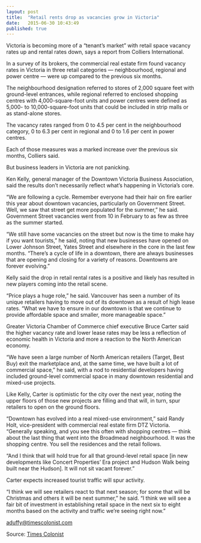 ```yaml
---
layout: post
title:  "Retail rents drop as vacancies grow in Victoria"
date:   2015-06-30 10:43:49
published: true
---
```


Victoria is becoming more of a “tenant’s market” with retail space vacancy rates up and rental rates down, says a report from Colliers International.

In a survey of its brokers, the commercial real estate firm found vacancy rates in Victoria in three retail categories — neighbourhood, regional and power centre — were up compared to the previous six months.

The neighbourhood designation referred to stores of 2,000 square feet with ground-level entrances, while regional referred to enclosed shopping centres with 4,000-square-foot units and power centres were defined as 5,000- to 10,000-square-foot units that could be included in strip malls or as stand-alone stores.

The vacancy rates ranged from 0 to 4.5 per cent in the neighbourhood category, 0 to 6.3 per cent in regional and 0 to 1.6 per cent in power centres.

Each of those measures was a marked increase over the previous six months, Colliers said.

But business leaders in Victoria are not panicking.

Ken Kelly, general manager of the Downtown Victoria Business Association, said the results don’t necessarily reflect what’s happening in Victoria’s core.

“We are following a cycle. Remember everyone had their hair on fire earlier this year about downtown vacancies, particularly on Government Street. Well, we saw that street get more populated for the summer,” he said. Government Street vacancies went from 10 in February to as few as three as the summer started.

“We still have some vacancies on the street but now is the time to make hay if you want tourists,” he said, noting that new businesses have opened on Lower Johnson Street, Yates Street and elsewhere in the core in the last few months. “There’s a cycle of life in a downtown, there are always businesses that are opening and closing for a variety of reasons. Downtowns are forever evolving.”

Kelly said the drop in retail rental rates is a positive and likely has resulted in new players coming into the retail scene.

“Price plays a huge role,” he said. Vancouver has seen a number of its unique retailers having to move out of its downtown as a result of high lease rates. “What we have to ensure in our downtown is that we continue to provide affordable space and smaller, more manageable space.”

Greater Victoria Chamber of Commerce chief executive Bruce Carter said the higher vacancy rate and lower lease rates may be less a reflection of economic health in Victoria and more a reaction to the North American economy.

“We have seen a large number of North American retailers (Target, Best Buy) exit the marketplace and, at the same time, we have built a lot of commercial space,” he said, with a nod to residential developers having included ground-level commercial space in many downtown residential and mixed-use projects.

Like Kelly, Carter is optimistic for the city over the next year, noting the upper floors of those new projects are filling and that will, in turn, spur retailers to open on the ground floors.

“Downtown has evolved into a real mixed-use environment,” said Randy Holt, vice-president with commercial real estate firm DTZ Victoria. “Generally speaking, and you see this often with shopping centres — think about the last thing that went into the Broadmead neighbourhood. It was the shopping centre. You sell the residences and the retail follows.

“And I think that will hold true for all that ground-level retail space [in new developments like Concert Properties’ Era project and Hudson Walk being built near the Hudson]. It will not sit vacant forever.”

Carter expects increased tourist traffic will spur activity.

“I think we will see retailers react to that next season; for some that will be Christmas and others it will be next summer,” he said. “I think we will see a fair bit of investment in establishing retail space in the next six to eight months based on the activity and traffic we’re seeing right now.”

<a href="mailto:aduffy@timescolonist.com">aduffy@timescolonist.com</a>

Source: <a href="http://www.timescolonist.com/business/retail-rents-drop-as-vacancies-grow-in-victoria-1.1983942" target="_blank"> Times Colonist</a>